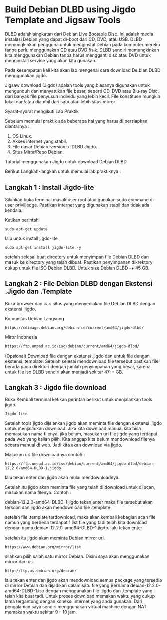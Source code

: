 # Build Debian DLBD using Jigdo Template and Jigsaw Tools
DLBD adalah singkatan dari Debian Live Bootable Disc. Ini adalah media instalasi Debian yang dapat di-boot dari CD, DVD, atau USB. DLBD memungkinkan pengguna untuk menginstal Debian pada komputer mereka tanpa perlu menggunakan CD atau DVD fisik. DLBD sendiri memungkinkan kita menggunakan Debian tanpa harus mengganti disc atau DVD untuk menginstall service yang akan kita gunakan.

Pada kesempatan kali kita akan lab mengenai cara download De.bian DLBD menggunakan jigdo.

Jigsaw download (Jigdo) adalah tools yang biasanya digunakan untuk mengunduh dan menyatukan file besar, seperti CD, DVD atau Blu-ray Disc, dari banyak file penyusun individu yang lebih kecil. File konstituen mungkin lokal dan/atau diambil dari satu atau lebih situs mirror.

Syarat-syarat mengikuti Lab Praktik

Sebelum memulai praktik ada beberapa hal yang harus di persiapkan diantarnya :
1.	OS Linux.
2.	Akses internet yang stabil.
3.	File dasar Debian-version-x-DLBD.Jigdo.
4.	Situs Miror/Repo Debian.

Tutorial menggunakan Jigdo untuk download Debian DLBD.

Berikut Langkah-langkah untuk memulai lab praktiknya :

## Langkah 1 : Install Jigdo-lite

Silahkan buka terminal masuk user root atau gunakan sudo command di user privilledge. Pastikan internet yang digunakan stabil dan tidak ada kendala.

Ketikan perintah
```
sudo apt-get update
```
lalu untuk install jigdo-lite
```
sudo apt-get install jigdo-lite -y
```

setelah selesai buat directory untuk menyimpan file Debian DLBD dan masuk ke directory yang telah dibuat. Pastikan penyimpanan dikrektory cukup untuk file ISO Debian DLBD. Untuk size Debian DLBD -+ 45 GB.

## Langkah 2 : File Debian DLBD dengan Ekstensi .Jigdo dan .Template
Buka browser dan cari situs yang menyediakan file Debian DLBD dengan ekstensi .jigdo, 

Komunitas Debian Langsung
```
https://cdimage.debian.org/debian-cd/current/amd64/jigdo-dlbd/
```

Miror Indonesia
```
https://ftp.unpad.ac.id/iso/debian/current/amd64/jigdo-dlbd/
```
 
(Opsional) Download file dengan ekstensi .jigdo dan untuk file dengan ekstensi .template.
Setelah selesai mendownload file tersebut pastikan file berada pada direktori dengan jumlah penyimpanan yang besar, karena untuk file iso DLBD sendiri akan menjadi sekitar 47-+ GB.

## Langkah 3 : Jigdo file download
Buka Kembali terminal ketikan perintah berikut untuk menjalankan tools jigdo.
```
Jigdo-lite
```

Setelah tools jigdo dijalankan jigdo akan meminta file dengan ekstensi .jigdo untuk menjalankan download. Jika kita download manual kita bisa memasukan nama filenya. jika belum, masukan url file jigdo yang terdapat pada web yang kalian pilih. Kita anggap kita belum mendownload filenya secara manual di web. Jadi kita akan download via jigdo.

Masukan url file downloadnya contoh :
```
https://ftp.unpad.ac.id/iso/debian/current/amd64/jigdo-dlbd/debian-12.2.0-amd64-DLBD-1.jigdo
```
lalu tekan enter dan jigdo akan mulai mendownloadnya.

Setelah itu jigdo akan meminta file yang telah di download untuk di scan, masukan nama filenya. Contoh :

debian-12.2.0-amd64-DLBD-1.jigdo
tekan enter maka file tersebut akan terscan dan jigdo akan mendownload file .template

setelah file .template terdownload, maka akan kembali kebagian scan file namun yang berbeda terdapat 1 list file yang tadi telah kita download dengan nama debian-12.2.0-amd64-DLBD-1.jigdo.  lalu tekan enter

setelah itu jigdo akan meminta Debian mirror url.
```
https://www.debian.org/mirror/list
```

silahkan pilih salah satu mirror Debian. Disini saya akan menggunakan mirror dari us. 
```
http://ftp.us.debian.org/debian/
```
lalu tekan enter dan jigdo akan mendownload semua package yang tersedia di mirror Debian dan dijadikan dalam satu file yang Bernama debian-12.2.0-amd64-DLBD-1.iso dengan menggunakan file .jigdo dan .template yang telah kita buat tadi.
Untuk proses download memakan waktu yang cukup lama tergantung dengan koneksi internet yang anda gunakan. Dari pengalaman saya sendiri menggunakan virtual machine dengan NAT memakan waktu sekitar 9 – 10 jam.

